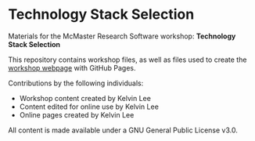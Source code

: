 # Technology Stack Selection

Materials for the McMaster Research Software workshop: **Technology Stack Selection**  

This repository contains workshop files, as well as files used to create the [workshop webpage](https://mcmasterrs.github.io/lm_tech-stack) with GitHub Pages.  

Contributions by the following individuals: 
- Workshop content created by Kelvin Lee  
- Content edited for online use by Kelvin Lee  
- Online pages created by Kelvin Lee  

All content is made available under a GNU General Public License v3.0.  
